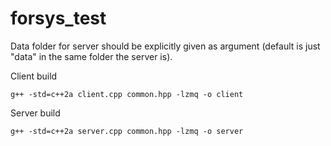 # forsys_test
Data folder for server should be explicitly given as argument (default is just "data" in the same folder the server is).

Client build

`g++ -std=c++2a client.cpp common.hpp -lzmq -o client`

Server build

`g++ -std=c++2a server.cpp common.hpp -lzmq -o server`
